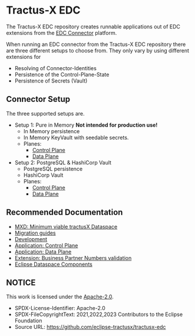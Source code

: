 # Tractus-X EDC

The Tractus-X EDC repository creates runnable applications out of EDC extensions from the 
[EDC Connector](https://github.com/eclipse-edc/Connector) platform.

When running an EDC connector from the Tractus-X EDC repository there are three different setups to choose from. They 
only vary by using different extensions for

- Resolving of Connector-Identities
- Persistence of the Control-Plane-State
- Persistence of Secrets (Vault)

## Connector Setup

The three supported setups are.

- Setup 1: Pure in Memory **Not intended for production use!**
  - In Memory persistence
  - In Memory KeyVault with seedable secrets.
  - Planes:
    - [Control Plane](../edc-controlplane/edc-runtime-memory/README.md)
    - [Data Plane](../edc-dataplane/edc-dataplane-base/README.md)
- Setup 2: PostgreSQL & HashiCorp Vault
  - PostgreSQL persistence 
  - HashiCorp Vault
  - Planes:
    - [Control Plane](../edc-controlplane/edc-controlplane-postgresql-hashicorp-vault/README.md)
    - [Data Plane](../edc-dataplane/edc-dataplane-hashicorp-vault/README.md)

## Recommended Documentation

- [MXD: Minimum viable tractusX Dataspace](https://github.com/eclipse-tractusx/tutorial-resources/tree/main/mxd)
- [Migration guides](migration)
- [Development](development/README.md)
- [Application: Control Plane](../edc-controlplane)
- [Application: Data Plane](../edc-dataplane)
- [Extension: Business Partner Numbers validation](../edc-extensions/bpn-validation/README.md)
- [Eclipse Dataspace Components](https://eclipse-edc.github.io/docs/#/)

## NOTICE

This work is licensed under the [Apache-2.0](https://www.apache.org/licenses/LICENSE-2.0).

- SPDX-License-Identifier: Apache-2.0
- SPDX-FileCopyrightText: 2021,2022,2023 Contributors to the Eclipse Foundation
- Source URL: <https://github.com/eclipse-tractusx/tractusx-edc>
